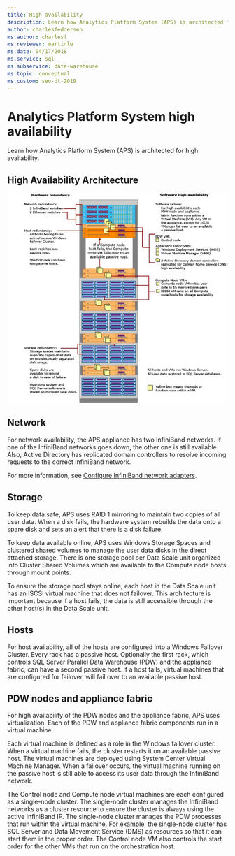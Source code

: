 ```yaml
---
title: High availability
description: Learn how Analytics Platform System (APS) is architected for high availability.
author: charlesfeddersen
ms.author: charlesf
ms.reviewer: martinle
ms.date: 04/17/2018
ms.service: sql
ms.subservice: data-warehouse
ms.topic: conceptual
ms.custom: seo-dt-2019
---
```


# Analytics Platform System high availability
Learn how Analytics Platform System (APS) is architected for high availability.  
  
## High Availability Architecture  
![Appliance architecture](media/appliance-architecture.png "Appliance architecture")  
  
## Network  
For network availability, the APS appliance has two InfiniBand networks. If one of the InfiniBand networks goes down, the other one is still available. Also, Active Directory has replicated domain controllers to resolve incoming requests to the correct InfiniBand network.  
  
For more information, see [Configure InfiniBand network adapters](configure-infiniband-network-adapters.md).  
  
## Storage  
To keep data safe, APS uses RAID 1 mirroring to maintain two copies of all user data. When a disk fails, the hardware system rebuilds the data onto a spare disk and sets an alert that there is a disk failure.  
  
To keep data available online, APS uses Windows Storage Spaces and clustered shared volumes to manage the user data disks in the direct attached storage. There is one storage pool per Data Scale unit organized into Cluster Shared Volumes which are available to the Compute node hosts through mount points.  
  
To ensure the storage pool stays online, each host in the Data Scale unit has an ISCSI virtual machine that does not failover. This architecture is important because if a host fails, the data is still accessible through the other host(s) in the Data Scale unit.  
  
## Hosts  
For host availability, all of the hosts are configured into a Windows Failover Cluster. Every rack has a passive host. Optionally the first rack, which controls SQL Server Parallel Data Warehouse (PDW) and the appliance fabric, can have a second passive host. If a host fails, virtual machines that are configured for failover, will fail over to an available passive host.  
  
## PDW nodes and appliance fabric  
For high availability of the PDW nodes and the appliance fabric, APS uses virtualization. Each of the PDW and appliance fabric components run in a virtual machine.  
  
Each virtual machine is defined as a role in the Windows failover cluster. When a virtual machine fails, the cluster restarts it on an available passive host. The virtual machines are deployed using System Center Virtual Machine Manager. When a failover occurs, the virtual machine running on the passive host is still able to access its user data through the InfiniBand network.  
  
The Control node and Compute node virtual machines are each configured as a single-node cluster. The single-node cluster manages the InfiniBand networks as a cluster resource to ensure the cluster is always using the active InfiniBand IP. The single-node cluster manages the PDW processes that run within the virtual machine. For example, the single-node cluster has SQL Server and Data Movement Service (DMS) as resources so that it can start them in the proper order. The Control node VM also controls the start order for the other VMs that run on the orchestration host.  
  
